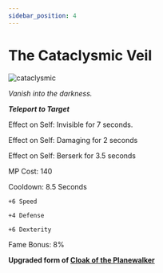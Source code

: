```yaml
---
sidebar_position: 4
---
```


# The Cataclysmic Veil

![cataclysmic](https://vwiki.valorserver.com/api/item/picture/the%20cataclysmic%20veil)

<i>Vanish into the darkness.</i>

***Teleport to Target***

Effect on Self: Invisible for 7 seconds.

Effect on Self: Damaging for 2 seconds 

Effect on Self: Berserk for 3.5 seconds

MP Cost: 140 

Cooldown: 8.5 Seconds

    +6 Speed
    
    +4 Defense
    
    +6 Dexterity

Fame Bonus: 8%

**Upgraded form of [Cloak of the Planewalker](https://www.realmeye.com/wiki/cloak-of-the-planewalker)**
